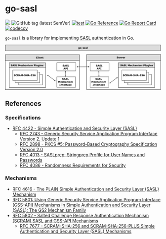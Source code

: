 # go-sasl

![](https://img.shields.io/badge/status-Work%20In%20Progress-8A2BE2)
![GitHub tag (latest SemVer)](https://img.shields.io/github/v/tag/cybergarage/go-sasl)
[![test](https://github.com/cybergarage/go-sasl/actions/workflows/make.yml/badge.svg)](https://github.com/cybergarage/go-sasl/actions/workflows/make.yml)
[![Go Reference](https://pkg.go.dev/badge/github.com/cybergarage/go-sasl.svg)](https://pkg.go.dev/github.com/cybergarage/go-sasl)
 [![Go Report Card](https://img.shields.io/badge/go%20report-A%2B-brightgreen)](https://goreportcard.com/report/github.com/cybergarage/go-sasl) 
 [![codecov](https://codecov.io/gh/cybergarage/go-sasl/graph/badge.svg?token=OCU5V0H3OX)](https://codecov.io/gh/cybergarage/go-sasl)

`go-sasl` is a library for implementing [SASL](https://datatracker.ietf.org/doc/html/rfc4422) authentication in Go.

![](doc/img/framework.png)

## References

### Specifications

- [RFC 4422 - Simple Authentication and Security Layer (SASL)](https://datatracker.ietf.org/doc/html/rfc4422)
  - [RFC 2743 - Generic Security Service Application Program Interface Version 2, Update 1](https://datatracker.ietf.org/doc/html/rfc2743)
  - [RFC 2898 - PKCS #5: Password-Based Cryptography Specification Version 2.0](https://datatracker.ietf.org/doc/html/rfc2898)
  - [RFC 4013 - SASLprep: Stringprep Profile for User Names and Passwords](https://datatracker.ietf.org/doc/html/rfc4013)
  - [RFC 4086 - Randomness Requirements for Security](https://datatracker.ietf.org/doc/html/rfc4086)

### Mechanisms

- [RFC 4616 - The PLAIN Simple Authentication and Security Layer (SASL) Mechanism](https://datatracker.ietf.org/doc/html/rfc4616)
- [RFC 5801: Using Generic Security Service Application Program Interface (GSS-API) Mechanisms in Simple Authentication and Security Layer (SASL): The GS2 Mechanism Family](https://www.rfc-editor.org/rfc/rfc5801)
- [RFC 5802 - Salted Challenge Response Authentication Mechanism (SCRAM) SASL and GSS-API Mechanisms](https://datatracker.ietf.org/doc/html/rfc5802)
  - [RFC 7677 - SCRAM-SHA-256 and SCRAM-SHA-256-PLUS Simple Authentication and Security Layer (SASL) Mechanisms](https://datatracker.ietf.org/doc/html/rfc7677)
